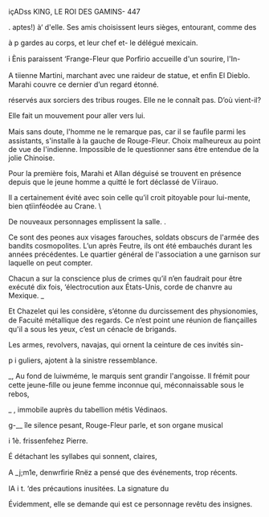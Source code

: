   
  

içADss KING, LE ROI DES GAMINS- 447

.  aptes!) à‘  d'elle. Ses amis choisissent leurs sièges, entourant, comme des

à p gardes au corps, et leur chef et- le délégué mexicain.

i Ènis paraissent ‘Frange-Fleur que Porﬁrio accueille d'un sourire, l'In-

A tiienne Martini, marchant avec une raideur de statue, et enﬁn El Dieblo.
Marahi couvre ce dernier d’un regard étonné.

réservés aux sorciers des tribus rouges. Elle ne le connaît pas. D’où vient-il?

Elle fait un mouvement pour aller vers lui.

Mais sans doute, l'homme ne le remarque pas, car il se fauﬁle parmi les
assistants, s'installe à la gauche de Rouge-Fleur. Choix malheureux au
point de vue de l'indienne. Impossible de le questionner sans être entendue
de la jolie Chinoise.

Pour la première fois, Marahi et Allan déguisé se trouvent en présence
depuis que le jeune homme a quitté le fort déclassé de Vïirauo.

Il a certainement évité avec soin celle qu’il croit pitoyable pour lui-mente,
bien qtïinféodée au Crane. \

De nouveaux personnages emplissent la salle. .

Ce sont des peones aux visages farouches, soldats obscurs de l'armée des
bandits cosmopolites. L’un après Feutre, ils ont été embauchés durant les
années précédentes. Le quartier général de l'association a une garnison sur
laquelle on peut compter.

Chacun a sur la conscience plus de crimes qu’il n’en faudrait pour être
exécuté dix fois, ‘électrocution aux États-Unis, corde de chanvre au
Mexique. _

Et Chazelet qui les considère, s’étonne du durcissement des physionomies,
de Facuité métallique des regards. Ce n’est point une réunion de ﬁançailles
qu'il a sous les yeux, c’est un cénacle de brigands.

 Les armes, revolvers, navajas, qui ornent la ceinture de ces invités sin-

p i guliers, ajotent à la sinistre ressemblance.

_, Au fond de luiwméme, le marquis sent grandir l'angoisse. Il frémit pour
cette jeune-ﬁlle ou jeune femme inconnue qui, méconnaissable sous le rebos,

_ ,  immobile auprès du tabellion métis Védinaos.

g-__    île silence pesant, Rouge-Fleur parle, et son organe musical

i    1è. frissenfehez Pierre.

 É  détachant les syllabes qui sonnent, claires,

A _j;m1e, denwrﬁrie Rnëz a pensé que des événements, trop récents.

IA   i t. ‘des précautions inusitées. La signature du

 
 
 
 
 
 
     
  

       

Évidemment, elle se demande qui est ce personnage revêtu des insignes.

